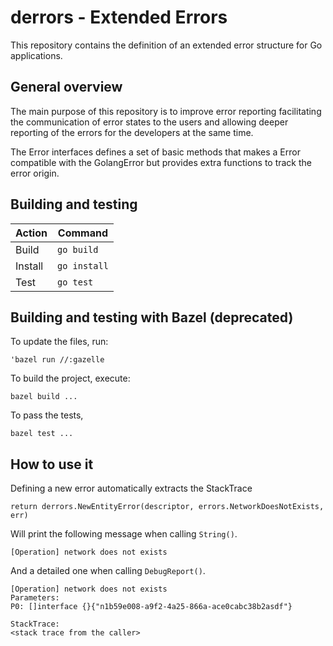 # derrors - Extended Errors

This repository contains the definition of an extended error structure for Go applications.

## General overview

The main purpose of this repository is to improve error reporting facilitating the communication of error states to the
users and allowing deeper reporting of the errors for the developers at the same time.

The Error interfaces defines a set of basic methods that makes a Error compatible with the GolangError but
provides extra functions to track the error origin.

## Building and testing

| Action  | Command |
| ------------- | ------------- |
| Build  | `go build`  |
| Install | `go install` |
| Test  | `go test`  |

## Building and testing with Bazel (deprecated)

To update the files, run:

```
'bazel run //:gazelle
```

To build the project, execute:

```
bazel build ...
```

To pass the tests,

```
bazel test ...
```

## How to use it

Defining a new error automatically extracts the StackTrace

```
return derrors.NewEntityError(descriptor, errors.NetworkDoesNotExists, err)
```

Will print the following message when calling `String()`.

```
[Operation] network does not exists
```

And a detailed one when calling `DebugReport()`.

```
[Operation] network does not exists
Parameters:
P0: []interface {}{"n1b59e008-a9f2-4a25-866a-ace0cabc38b2asdf"}

StackTrace:
<stack trace from the caller>
```
